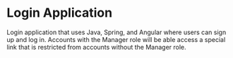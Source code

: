 # Login Application

Login application that uses Java, Spring, and Angular where users can sign up and log in. Accounts with the Manager role will be able access a special link that is restricted from accounts without the Manager role.
